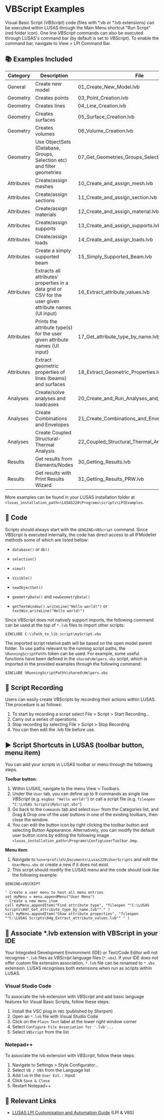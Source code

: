 # VBScript Examples

Visual Basic Script (*VBScript*) code (files with *.vb or *.lvb extensions) can be executed within LUSAS through the Main Menu shortcut "Run Script" (red folder icon). One line *VBScript* commands can also be executed through LUSAS's command bar (by default is set to *VBScript*). To enable the command bar, navigate to View > LPI Command Bar.

## 📚 Examples Included

| Category   | Description                           | File                     |
| ---------- | ------------------------------------- | ------------------------ |
| General    | Create new model                      | 01_Create_New_Model.lvb |
| Geometry   | Creates points                        | 03_Point_Creation.lvb   |
| Geometry   | Creates lines                         | 04_Line_Creation.lvb    |
| Geometry   | Creates surfaces                      | 05_Surface_Creation.lvb |
| Geometry   | Creates volumes                       | 06_Volume_Creation.lvb  |
| Geometry   | Use ObjectSets (Database, Groups, Selection etc) and filter geometries | 07_Get_Geometries_Groups_Selection_ObjectSets.lvb |
| Attributes | Create/assign meshes                  | 10_Create_and_assign_mesh.lvb     |
| Attributes | Create/assign sections                | 11_Create_and_assign_section.lvb  |
| Attributes | Create/assign materials               | 12_Create_and_assign_material.lvb |
| Attributes | Create/assign supports                | 13_Create_and_assign_supports.lvb |
| Attributes | Create/assign loads                   | 14_Create_and_assign_loads.lvb    |
| Attributes | Create a simply supported beam        | 15_Simply_Supported_Beam.lvb      |
| Attributes | Extracts all attributes' properties in a data grid or CSV for the user given attribute names (UI input) | 16_Extract_attribute_values.lvb |
| Attributes | Prints the attribute type(s) for the user given attribute names (UI input) | 17_Get_attribute_type_by_name.lvb |
| Attributes | Extract geometric properties of lines (beams) and surfaces | 18_Extract_Geometric_Properties.lvb |
| Analyses   | Create/solve analyses and loadcases   | 20_Create_and_Run_Analyses_and_Loadcases.lvb |
| Analyses   | Create Combinations and Envelopes     | 21_Create_Combinations_and_Envelopes.lvb |
| Analyses   | Create Coupled Structural-Thermal Analysis | 22_Coupled_Structural_Thermal_Analysis.lvb |
| Results    | Get results from Elements/Nodes            | 30_Getting_Results.lvb     |
| Results    | Get results with Print Results Wizard      | 31_Getting_Results_PRW.lvb |

More examples can be found in your LUSAS installation folder at `<lusas_installation_path>\LUSAS220\Programs\scripts\LPIExamples`.

## 📄 Code

Scripts should always start with the `$ENGINE=VBScript` command. Since VBScript is executed internally, the code has direct access to all IFModeller methods some of which are listed bellow:

- `database()` or `db()`

- `selection()`

- `view()`

- `visible()`

- `newObjectSet()`

- `geometryData()` and `newGeometryData()`

- `getTextWindow().writeLine("Hello world!")` or `textWin.writeLine("Hello world!")`

Since VBScript does not natively support imports, the following command can be used at the top of `*.lvb` files to import other scripts:
```
$INCLUDE C:\\Path_to_lib_script\myScript.vbs
```
The imported script relative path will be based on the open model parent folder. To use paths relevant to the running script paths, the `%RunningScriptPath%` token can be used.
For example, some useful functions have been defined in the `shared\Helpers.vbs` script, which is imported in the provided examples through the following command:
```
$INCLUDE %RunningScriptPath%\shared\Helpers.vbs
```

## 🔴 Script Recording

Users can easily create VBScripts by recording their actions within LUSAS. The procedure is as follows:

1. To start by recording a script select File > Script > Start Recording...
2. Carry out a series of operations.
3. Stop recording by selecting File > Script > Stop Recording
4. You can then edit the .lvb file before use.

## ▶️ Script Shortcuts in LUSAS (toolbar button, menu item)

You can add your scripts in LUSAS toolbar or menu through the following steps.

**Toolbar button**:
1. Within LUSAS, navigate to the menu View > Toolbars.
2. Under the `User` tab, you can define up to 9 commands as single line *VBScript* (e.g. `msgbox "Hello world!"`) or call a script file (e.g. `fileopen "C:\LUSAS Scripts\MyScript.vbs"`)
3. Go back to the `Commands` tab and select `User` from the Categories list, and Drag & Drop one of the user buttons in one of the existing toolbars, then close the window.
4. You can edit the button icon by right clicking the toolbar button and selecting Button Appearance. Alternatively, you can modify the default user button icons by editing the following image `<lusas_installation_path>\Programs\Config\userToolbar.bmp`.

**Menu item**:
1. Navigate to `%userprofile%\Documents\Lusas220\UserScripts` and edit the `UserMenu.vbs` or create a new if it does not exist.
2. This script should modify the LUSAS menu and the code should look like the following example:
```VBScript
$ENGINE=VBSCRIPT

' Create a user menu to host all menu entries
set myMenu = menu.appendMenu("User Menu")
' Create a new menu item
call myMenu.appendItem("Find attribute type", "fileopen ""C:\LUSAS Scripts\04f_Get_attribute_type_by_name.lvb"" " )
call myMenu.appendItem("Show attribute properties", "fileopen ""C:\LUSAS Scripts\04g_Extract_attribute_values.lvb"" " )
```

## 📝 Associate *.lvb extension with VBScript in your IDE

Your Integrated Development Environment (IDE) or Text/Code Editor will not recognise `*.lvb` files as *VBScript* language files (`*.vbs`). If your IDE does not offer custom file extension association, `*.lvb` file can be renamed to `*.vbs` extension. LUSAS recognises both extensions when run as scripts within LUSAS.

### Visual Studio Code

To associate the lvb extension with *VBScript* and add basic language features for Visual Basic Scripts, follow these steps:
1. Install the VSC plug in `VBS` (published by *Sherpen*)
2. Open an `*.lvb` file with Visual Studio Code
3. Click on the `Plain Text` label at the lower right window corner
4. Select `Configure File Association for '.lvb'...`
5. Select `VBScript` from the list

### Notepad++

To associate the lvb extension with *VBScript*, follow these steps:
1. Navigate to Settings > Style Configurator...
2. Select `VB / VBS` from the Language list
3. Add `lvb` in the `User Ext.:` input
4. Click `Save & Close`
5. Restart Notepad++

## 🔗 Relevant Links

- [LUSAS LPI Customisation and Automation Guide](https://www.lusas.com/user_area/documentation/V22_0/LPI%20Customisation%20and%20Automation%20Guide.pdf) (LPI & VBS)
